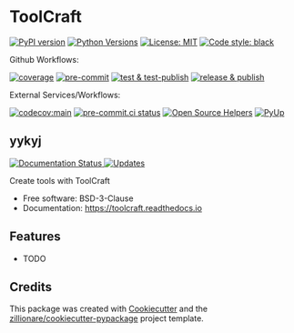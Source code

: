 # ToolCraft

[![PyPI version](https://img.shields.io/pypi/v/toolcraft?style=for-the-badge)](https://pypi.org/project/toolcraft/)
[![Python Versions](https://img.shields.io/pypi/pyversions/toolcraft?style=for-the-badge)](https://pypi.org/project/toolcraft/)
[![License: MIT](https://img.shields.io/pypi/l/toolcraft?style=for-the-badge)](https://opensource.org/licenses/BSD-3-Clause)
[![Code style: black](https://img.shields.io/badge/code%20style-black-000000.svg?style=for-the-badge)](https://github.com/psf/black)

Github Workflows:

[![coverage](https://github.com/SpikingNeurons/toolcraft/actions/workflows/coverage.yml/badge.svg)](https://github.com/SpikingNeurons/toolcraft/actions/workflows/coverage.yml)
[![pre-commit](https://github.com/SpikingNeurons/toolcraft/actions/workflows/pre-commit.yml/badge.svg)](https://github.com/SpikingNeurons/toolcraft/actions/workflows/pre-commit.yml)
[![test & test-publish](https://github.com/SpikingNeurons/toolcraft/actions/workflows/test.yml/badge.svg)](https://github.com/SpikingNeurons/toolcraft/actions/workflows/test.yml)
[![release & publish](https://github.com/SpikingNeurons/toolcraft/actions/workflows/release.yml/badge.svg)](https://github.com/SpikingNeurons/toolcraft/actions/workflows/release.yml)

External Services/Workflows:

[![codecov:main](https://codecov.io/gh/SpikingNeurons/toolcraft/branch/main/graph/badge.svg?token=Zz1FhlxwEe)](https://codecov.io/gh/SpikingNeurons/toolcraft/branch/main)
[![pre-commit.ci status](https://results.pre-commit.ci/badge/github/SpikingNeurons/toolcraft/main.svg)](https://results.pre-commit.ci/latest/github/SpikingNeurons/toolcraft/main)
[![Open Source Helpers](https://www.codetriage.com/spikingneurons/toolcraft/badges/users.svg)](https://www.codetriage.com/spikingneurons/toolcraft)
[![PyUp](https://pyup.io/repos/github/SpikingNeurons/toolcraft/shield.svg)](https://pyup.io/repos/github/SpikingNeurons/toolcraft/)


## yykyj




<a href="https://toolcraft.readthedocs.io/en/latest/?badge=latest">
    <img src="https://readthedocs.org/projects/toolcraft/badge/?version=latest" alt="Documentation Status">
</a>

<a href="https://pyup.io/repos/github/SpikingNeurons/toolcraft/">
<img src="https://pyup.io/repos/github/SpikingNeurons/toolcraft/shield.svg" alt="Updates">
</a>



Create tools with ToolCraft


* Free software: BSD-3-Clause
* Documentation: <https://toolcraft.readthedocs.io>


## Features

* TODO

## Credits

This package was created with [Cookiecutter](https://github.com/audreyr/cookiecutter) and the [zillionare/cookiecutter-pypackage](https://github.com/zillionare/cookiecutter-pypackage) project template.

